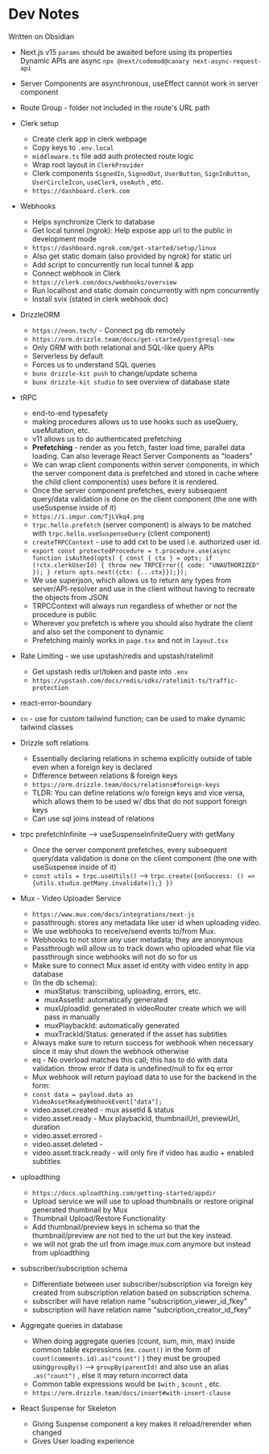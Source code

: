 # Dev Notes

Written on Obsidian

- Next.js v15
  `params` should be awaited before using its properties
  Dynamic APIs are async
  `npx @next/codemod@canary next-async-request-api`

- Server Components are asynchronous, useEffect cannot work in server component
- Route Group - folder not included in the route's URL path

- Clerk setup

  - Create clerk app in clerk webpage
  - Copy keys to `.env.local`
  - `middleware.ts` file add auth protected route logic
  - Wrap root layout in `ClerkProvider`
  - Clerk components `SignedIn`, `SignedOut`, `UserButton`, `SignInButton`, `UserCircleIcon`, `useClerk`, `useAuth` , etc.
  - `https://dashboard.clerk.com`

- Webhooks

  - Helps synchronize Clerk to database
  - Get local tunnel (ngrok): Help expose app url to the public in development mode
  - `https://dashboard.ngrok.com/get-started/setup/linux`
  - Also get static domain (also provided by ngrok) for static url
  - Add script to concurrently run local tunnel & app
  - Connect webhook in Clerk
  - `https://clerk.com/docs/webhooks/overview`
  - Run localhost and static domain concurrently with npm concurrently
  - Install svix (stated in clerk webhook doc)

- DrizzleORM

  - `https://neon.tech/` - Connect pg db remotely
  - `https://orm.drizzle.team/docs/get-started/postgresql-new`
  - Only ORM with both relational and SQL-like query APIs
  - Serverless by default
  - Forces us to understand SQL queries
  - `bunx drizzle-kit push` to change/update schema
  - `bunx drizzle-kit studio` to see overview of database state

- tRPC

  - end-to-end typesafety
  - making procedures allows us to use hooks such as useQuery, useMutation, etc.
  - v11 allows us to do authenticated prefetching
  - **Prefetching** - render as you fetch, faster load time, parallel data loading. Can also leverage React Server Components as "loaders"
  - We can wrap client components within server components, in which the server component data is prefetched and stored in cache where the child client component(s) uses before it is rendered.
  - Once the server component prefetches, every subsequent query/data validation is done on the client component (the one with useSuspense inside of it)
  - `https://i.imgur.com/TjLVkq4.png`
  - `trpc.hello.prefetch` (server component) is always to be matched with `trpc.hello.useSuspenseQuery` (client component)
  - `createTRPCContext` - use to add cxt to be used i.e. authorized user id.
  - `export const protectedProcedure = t.procedure.use(async function isAuthed(opts) {
 const { ctx } = opts;
  if (!ctx.clerkUserId) {
    throw new TRPCError({ code: "UNAUTHORIZED" });
  }
  return opts.next({ctx: {...ctx}});});`
  - We use superjson, which allows us to return any types from server/API-resolver and use in the client without having to recreate the objects from JSON
  - TRPCContext will always run regardless of whether or not the procedure is public
  - Wherever you prefetch is where you should also hydrate the client and also set the component to dynamic
  - Prefetching mainly works in `page.tsx` and not in `layout.tsx`

- Rate Limiting - we use upstash/redis and upstash/ratelimit

  - Get upstash redis url/token and paste into `.env`
  - `https://upstash.com/docs/redis/sdks/ratelimit-ts/traffic-protection`

- react-error-boundary

- `cn` - use for custom tailwind function; can be used to make dynamic tailwind classes

- Drizzle soft relations

  - Essentially declaring relations in schema explicitly outside of table even when a foreign key is declared
  - Difference between relations & foreign keys
  - `https://orm.drizzle.team/docs/relations#foreign-keys`
  - TLDR: You can define relations w/o foreign keys and vice versa, which allows them to be used w/ dbs that do not support foreign keys
  - Can use sql joins instead of relations

- trpc prefetchInfinite --> useSuspenseInfiniteQuery with getMany

  - Once the server component prefetches, every subsequent query/data validation is done on the client component (the one with useSuspense inside of it)
  - `const utils = trpc.useUtils()` --> `trpc.create({onSuccess: () => {utils.studio.getMany.invalidate();} })`

- Mux - Video Uploader Service

  - `https://www.mux.com/docs/integrations/next-js`
  - passthrough: stores any metadata like user id when uploading video.
  - We use webhooks to receive/send events to/from Mux.
  - Webhooks to not store any user metadata; they are anonymous
  - Passthrough will allow us to track down who uploaded what file via passthrough since webhooks will not do so for us
  - Make sure to connect Mux asset id entity with video entity in app database
  - (In the db schema):
    - muxStatus: transcribing, uploading, errors, etc.
    - muxAssetId: automatically generated
    - muxUploadId: generated in videoRouter create which we will pass in manually
    - muxPlaybackId: automatically generated
    - muxTrackId/Status: generated if the asset has subtitles
  - Always make sure to return success for webhook when necessary since it may shut down the webhook otherwise
  - eq - No overload matches this call; this has to do with data validation. throw error if data is undefined/null to fix eq error
  - Mux webhook will return payload data to use for the backend in the form:
  - `const data = payload.data as VideoAssetReadyWebhookEvent["data"];`
  - video.asset.created - mux assetId & status
  - video.asset.ready - Mux playbackId, thumbnailUrl, previewUrl, duration
  - video.asset.errored -
  - video.asset.deleted -
  - video.asset.track.ready - will only fire if video has audio + enabled subtitles

- uploadthing

  - `https://docs.uploadthing.com/getting-started/appdir`
  - Upload service we will use to upload thumbnails or restore original generated thumbnail by Mux
  - Thumbnail Upload/Restore Functionality
  - Add thumbnail/preview keys in schema so that the thumbnail/preview are not tied to the url but the key instead.
  - we will not grab the url from image.mux.com anymore but instead from uploadthing

- subscriber/subscription schema

  - Differentiate between user subscriber/subscription via foreign key created from subscription relation based on subscription schema.
  - subscriber will have relation name "subscription_viewer_id_fkey"
  - subscription will have relation name "subcription_creator_id_fkey"

- Aggregate queries in database

  - When doing aggregate queries (count, sum, min, max) inside common table expressions (ex. `count()` in the form of `count(comments.id).as("count")` ) they must be grouped using`groupBy()` --> `groupBy(parentId)` and also use an alias `.as("count")` , else it may return incorrect data
  - Common table expressions would be `$with` , `$count` , etc.
  - `https://orm.drizzle.team/docs/insert#with-insert-clause`

- React Suspense for Skeleton
  - Giving Suspense component a key makes it reload/rerender when changed
  - Gives User loading experience
